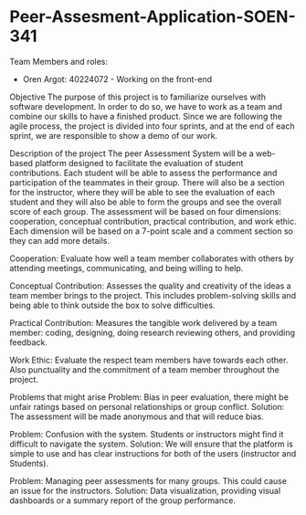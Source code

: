 # Peer-Assesment-Application-SOEN-341

Team Members and roles:
 - Oren Argot: 40224072 - Working on the front-end

Objective
  The purpose of this project is to familiarize ourselves with software development. In order to do so, we have to work as a team and combine our skills to have a finished product. Since we are following the agile process, the project is divided into four sprints, and at the end of each sprint, we are responsible to show a demo of our work. 

Description of the project
  The peer Assessment System will be a web-based platform designed to facilitate the evaluation of student contributions. Each student will be able to assess the performance and participation of the teammates in their group. There will also be a section for the instructor, where they will be able to see the evaluation of each student and they will also be able to form the groups and see the overall score of each group. The assessment will be based on four dimensions: cooperation, conceptual contribution, practical contribution, and work ethic. Each dimension will be based on a 7-point scale and a comment section so they can add more details.
  
  Cooperation: Evaluate how well a team member collaborates with others by attending meetings, communicating, and being willing to help.

  Conceptual Contribution: Assesses the quality and creativity of the ideas a team member brings to the project. This includes problem-solving skills and being able to        think outside the box to solve difficulties.

  Practical Contribution: Measures the tangible work delivered by a team member: coding, designing, doing research reviewing others, and providing feedback.

  Work Ethic: Evaluate the respect team members have towards each other. Also punctuality and the commitment of a team member throughout the project.
  
  
Problems that might arise
  Problem: Bias in peer evaluation, there might be unfair ratings based on personal relationships or group conflict.
  Solution: The assessment will be made anonymous and that will reduce bias.

  Problem: Confusion with the system. Students or instructors might find it difficult to navigate the system.
  Solution: We will ensure that the platform is simple to use and has clear instructions for both of the users (instructor and Students).

  Problem: Managing peer assessments for many groups. This could cause an issue for the instructors.
  Solution: Data visualization, providing visual dashboards or a summary report of the group performance.

  

